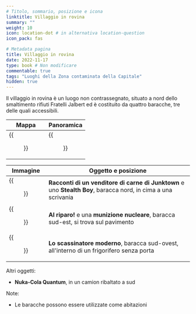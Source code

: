 ```yaml
---
# Titolo, sommario, posizione e icona
linktitle: Villaggio in rovina
summary: ""
weight: 10
icon: location-dot # in alternativa location-question
icon_pack: fas

# Metadata pagina
title: Villaggio in rovina
date: 2022-11-17
type: book # Non modificare
commentable: true
tags: "Luoghi della Zona contaminata della Capitale"
hidden: true
---
```




Il villaggio in rovina è un luogo non contrassegnato, situato a nord dello smaltimento rifiuti Fratelli Jalbert ed è costituito da quattro baracche, tre delle quali accessibili. 

| Mappa                                     | Panoramica                                      |
| ----------------------------------------- | ----------------------------------------------- |
| {{<figure src="fo3/Gypsy_village_loc.webp">}} | {{<figure src="fo3/Wasteland_Gypsy_Village.webp">}} |

| Immagine                                                                         | Oggetto e posizione                                                                                            |
| -------------------------------------------------------------------------------- | -------------------------------------------------------------------------------------------------------------- |
| {{<figure src="fo3/Wasteland_gypsy_village_Tales_of_a_Junktown_Jerky_Vendor.webp">}} | **Racconti di un venditore di carne di Junktown** e uno **Stealth Boy**, baracca nord, in cima a una scrivania |
| {{<figure src="fo3/Wasteland_gypsy_village_Duck_and_Cover!.webp">}}                  | **Al riparo!** e una **munizione nucleare**, baracca sud-est, si trova sul pavimento                           |
| {{<figure src="fo3/Wasteland_gypsy_village_Tumblers_Today.webp">}}                   | **Lo scassinatore moderno**, baracca sud-ovest, all'interno di un frigorifero senza porta                      |

Altri oggetti:
- **Nuka-Cola Quantum**, in un camion ribaltato a sud

Note:
- Le baracche possono essere utilizzate come abitazioni